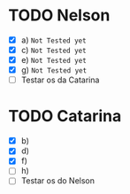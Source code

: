 # TODO Nelson
- [x] a) `Not Tested yet`
- [x] c) `Not Tested yet`
- [x] e) `Not Tested yet`
- [x] g) `Not Tested yet`
- [ ] Testar os da Catarina

# TODO Catarina
- [X] b)
- [X] d)
- [X] f)
- [ ] h)
- [ ] Testar os do Nelson
